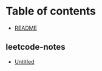 # Table of contents

* [README](README.md)

## leetcode-notes

* [Untitled](leetcode-notes/untitled.md)

